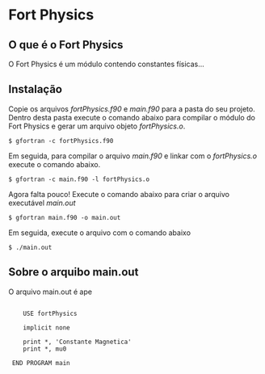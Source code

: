 # Fort Physics
## O que é o Fort Physics
O Fort Physics é um módulo contendo constantes físicas...

## Instalação
Copie os arquivos *fortPhysics.f90* e *main.f90* para a pasta do seu projeto. Dentro desta pasta execute o comando abaixo para compilar o módulo do Fort Physics e gerar um arquivo objeto *fortPhysics.o*.

`$ gfortran -c fortPhysics.f90`

Em seguida, para compilar o arquivo *main.f90* e linkar com o *fortPhysics.o* execute o comando abaixo.

`$ gfortran -c main.f90 -l fortPhysics.o`

Agora falta pouco!
Execute o comando abaixo para criar o arquivo executável *main.out*

`$ gfortran main.f90 -o main.out`

Em seguida, execute o arquivo com o comando abaixo

`$ ./main.out`

## Sobre o arquibo main.out

O arquivo main.out é ape
```PROGRAM main

    USE fortPhysics

    implicit none

    print *, 'Constante Magnetica'
    print *, mu0

 END PROGRAM main
```